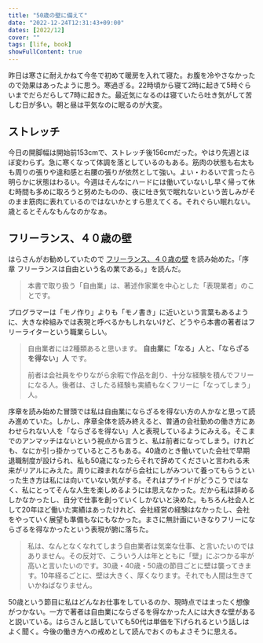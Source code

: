 ```yaml
---
title: "50歳の壁に備えて"
date: "2022-12-24T12:31:43+09:00"
dates: [2022/12]
cover: ""
tags: [life, book]
showFullContent: true
---
```


昨日は寒さに耐えかねて今冬で初めて暖房を入れて寝た。お腹を冷やさなかったので効果はあったように思う。寒過ぎる。22時頃から寝て2時に起きて5時ぐらいまでだらだらして7時に起きた。最近気になるのは寝ていたら吐き気がして苦しむ日が多い。朝と昼は平気なのに眠るのが大変。

## ストレッチ

今日の開脚幅は開始前153cmで、ストレッチ後156cmだった。やはり先週とほぼ変わらず。急に寒くなって体調を落としているのもある。筋肉の状態も右太もも周りの張りや違和感と右腰の張りが依然として強い。よい・わるいで言ったら明らかに状態はわるい。今週はそんなにハードには働いていないし早く帰って休む時間も多めに取ろうと努めたものの、夜に吐き気で眠れないという苦しみがそのまま筋肉に表れているのではないかとすら思えてくる。それぐらい眠れない。歳とるとそんなもんなのかなぁ。

## フリーランス、４０歳の壁

はらさんがお勧めしていたので [フリーランス、４０歳の壁](https://www.diamond.co.jp/book/9784478065723.html) を読み始めた。「序章 フリーランスは自由という名の業である。」を読んだ。

> 本書で取り扱う「自由業」は、著述作家業を中心とした「表現業者」のことです。

プログラマーは「モノ作り」よりも「モノ書き」に近いという言葉もあるように、大きな枠組みでは表現と呼べるかもしれないけど、どうやら本書の著者はフリーライターという職業らしい。

> 自由業者には2種類あると思います。 **自由業に「なる」人と、「ならざるを得ない」人** です。
> 
> 前者は会社員をやりながら余暇で作品を創り、十分な経験を積んでフリーになる人。後者は、さしたる経験も実績もなくフリーに「なってしまう」人。

序章を読み始めた冒頭では私は自由業にならざるを得ない方の人かなと思って読み進めていた。しかし、序章全体を読み終えると、普通の会社勤めの働き方にあわせられない人を「ならざるを得ない」人と表現しているようにみえる。そこまでのアンマッチはないという視点から言うと、私は前者になってしまう。けれども、なにか引っ掛かっているところもある。40歳のとき働いていた会社で早期退職制度が設けられ、私も50歳になったらそれで辞めてくださいと言われる未来がリアルにみえた。周りに疎まれながら会社にしがみついて養ってもらうといった生き方は私には向いていない気がする。それはプライドがどうこうではなく、私にとってそんな人生を楽しめるようには思えなかった。だから私は辞めるしかなかったし、自分で仕事を創っていくしかないと決めた。もちろん社会人として20年ほど働いた実績はあったけれど、会社経営の経験はなかったし、会社をやっていく展望も準備もなにもなかった。まさに無計画にいきなりフリーにならざるを得なかったという表現が腑に落ちた。

> 私は、なんとなくなれてしまう自由業者は気楽な仕事、と言いたいのではありません。その反対で、こういう人は年とともに「壁」にぶつかる率が高いと言いたいのです。30歳・40歳・50歳の節目ごとに壁は襲ってきます。10年経るごとに、壁は大きく、厚くなります。それでも人間は生きていかねばなりません。

50歳という節目に私はどんなお仕事をしているのか、現時点ではまったく想像がつかない。一方で著者は自由業にならざるを得なかった人には大きな壁があると説いている。はらさんと話していても50代は単価を下げられるという話しはよく聞く。今後の働き方への戒めとして読んでおくのもよさそうに思える。
